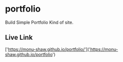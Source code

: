 # portfolio
Build Simple Portfolio Kind of site.

## Live Link
['https://monu-shaw.github.io/portfolio/']('https://monu-shaw.github.io/portfolio')
